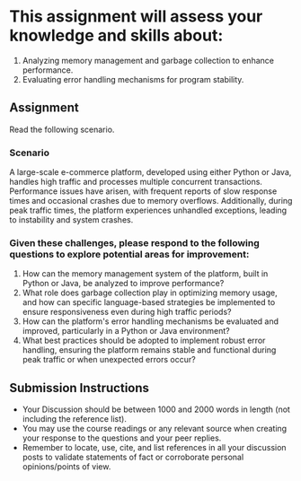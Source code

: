 # This assignment will assess your knowledge and skills about: 
1. Analyzing memory management and garbage collection to enhance performance.
2. Evaluating error handling mechanisms for program stability. 

## Assignment
Read the following scenario.    
### Scenario
A large-scale e-commerce platform, developed using either Python or Java, handles high traffic and processes multiple concurrent transactions. Performance issues have arisen, with frequent reports of slow response times and occasional crashes due to memory overflows. Additionally, during peak traffic times, the platform experiences unhandled exceptions, leading to instability and system crashes. 

### Given these challenges, please respond to the following questions to explore potential areas for improvement: 
1. How can the memory management system of the platform, built in Python or Java, be analyzed to improve performance?  
2. What role does garbage collection play in optimizing memory usage, and how can specific language-based strategies be implemented to ensure responsiveness even during high traffic periods? 
3. How can the platform's error handling mechanisms be evaluated and improved, particularly in a Python or Java environment?  
4. What best practices should be adopted to implement robust error handling, ensuring the platform remains stable and functional during peak traffic or when unexpected errors occur? 

## Submission Instructions
- Your Discussion should be between 1000 and 2000 words in length (not including the reference list).
- You may use the course readings or any relevant source when creating your response to the questions and your peer replies.
- Remember to locate, use, cite, and list references in all your discussion posts to validate statements of fact or corroborate personal opinions/points of view. 
